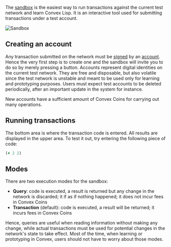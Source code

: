 The [sandbox](/sandbox) is the easiest way to run transactions against the current test network and learn Convex Lisp. It is an interactive tool
used for submitting transactions under a test account.

![Sandbox](/images/sandbox.png)


## Creating an account

Any transaction submitted on the network must be [signed](/glossary?section=Digital%20Signature) by an [account](/glossary?section=Account). Hence the very first step is to create one and the sandbox will invite you to do so by merely pressing a button.
Accounts represent digital identities on the current test network. They are free and disposable, but also volatile since the test network is unstable and meant to be used only for learning and prototyping purposes. Users
must expect test accounts to be deleted periodically, after an important update in the system for instance.

New accounts have a sufficient amount of Convex Coins for carrying out many operations.


## Running transactions

The bottom area is where the transaction code is entered. All results are displayed in the upper area. To test it out, try entering the following piece of code:

```clojure
(+ 2 2)
```


## Modes

There are two execution modes for the sandbox:

- **Query**: code is executed, a result is returned but any change in the network is discarded; it if as if nothing happened; it does not incur fees in Convex Coins
- **Transaction** (default): code is executed, a result will be returned; it incurs fees in Convex Coins

Hence, queries are useful when reading information without making any change, while actual transactions must be used for potential changes in the network's state to take effect. Most of the time, when learning or prototyping in Convex, users
should not have to worry about those modes.

